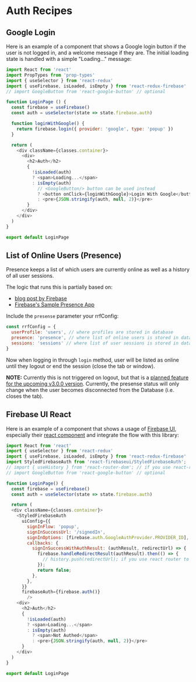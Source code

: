 # Auth Recipes

## Google Login

Here is an example of a component that shows a Google login button if the user is not logged in, and a welcome message if they are. The initial loading state is handled with a simple "Loading..." message:

```js
import React from 'react'
import PropTypes from 'prop-types'
import { useSelector } from 'react-redux'
import { useFirebase, isLoaded, isEmpty } from 'react-redux-firebase'
// import GoogleButton from 'react-google-button' // optional

function LoginPage () {
  const firebase = useFirebase()
  const auth = useSelector(state => state.firebase.auth)

  function loginWithGoogle() {
    return firebase.login({ provider: 'google', type: 'popup' })
  }

  return (
    <div className={classes.container}>
      <div>
        <h2>Auth</h2>
        {
          !isLoaded(auth)
          ? <span>Loading...</span>
          : isEmpty(auth)
            // <GoogleButton/> button can be used instead
            ? <button onClick={loginWithGoogle}>Login With Google</button>
            : <pre>{JSON.stringify(auth, null, 2)}</pre>
        }
      </div>
    </div>
  )
}

export default LoginPage
```

## List of Online Users (Presence)

Presence keeps a list of which users are currently online as well as a history of all user sessions.

The logic that runs this is partially based on:
* [blog post by Firebase](https://firebase.googleblog.com/2013/06/how-to-build-presence-system.html)
* [Firebase's Sample Presence App](https://firebase.google.com/docs/database/web/offline-capabilities#section-sample)

Include the `presense` parameter your rrfConfig:

```js	
const rrfConfig = {
  userProfile: 'users', // where profiles are stored in database
  presence: 'presence', // where list of online users is stored in database
  sessions: 'sessions' // where list of user sessions is stored in database (presence must be enabled)
}
```

Now when logging in through `login` method, user will be listed as online until they logout or end the session (close the tab or window).	

**NOTE:** Currently this is not triggered on logout, but that is a [planned feature for the upcoming v3.0.0 version](https://github.com/prescottprue/react-redux-firebase/wiki/v3.0.0-Roadmap). Currently, the presense status will only change when the user becomes disconnected from the Database (i.e. closes the tab).

## Firebase UI React

Here is an example of a component that shows a usage of [Firebase UI](https://firebase.google.com/docs/auth/web/firebaseui), especially their [react component](https://github.com/firebase/firebaseui-web-react) and integrate the flow with this library:

```js
import React from 'react'
import { useSelector } from 'react-redux'
import { useFirebase, isLoaded, isEmpty } from 'react-redux-firebase'
import StyledFirebaseAuth from 'react-firebaseui/StyledFirebaseAuth';
// import { useHistory } from 'react-router-dom'; // if you use react-router
// import GoogleButton from 'react-google-button' // optional

function LoginPage() {
  const firebase = useFirebase()
  const auth = useSelector(state => state.firebase.auth)

  return (
  <div className={classes.container}>
    <StyledFirebaseAuth
      uiConfig={{
        signInFlow: 'popup',
        signInSuccessUrl: '/signedIn',
        signInOptions: [firebase.auth.GoogleAuthProvider.PROVIDER_ID],
        callbacks: {
          signInSuccessWithAuthResult: (authResult, redirectUrl) => {
            firebase.handleRedirectResult(authResult).then(() => {
              // history.push(redirectUrl); if you use react router to redirect
            });
            return false;
          },
        },
      }}
      firebaseAuth={firebase.auth()}
        />
    <div>
      <h2>Auth</h2>
      {
        !isLoaded(auth)
        ? <span>Loading...</span>
        : isEmpty(auth)
          ? <span>Not Authed</span>
          : <pre>{JSON.stringify(auth, null, 2)}</pre>
      }
    </div>
  )
}

export default LoginPage
```

